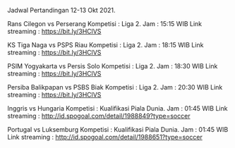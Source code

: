 Jadwal Pertandingan 12-13 Okt 2021.

Rans Cilegon vs Perserang
Kompetisi : Liga 2. 
Jam : 15:15 WIB
Link streaming : https://bit.ly/3HClVS

KS Tiga Naga vs PSPS Riau
Kompetisi : Liga 2. 
Jam : 18:15 WIB
Link streaming : https://bit.ly/3HClVS

PSIM Yogyakarta vs Persis Solo
Kompetisi : Liga 2. 
Jam : 18:30 WIB
Link streaming : https://bit.ly/3HClVS

Persiba Balikpapan vs PSBS Biak
Kompetisi : Liga 2. 
Jam : 20:30 WIB
Link streaming : https://bit.ly/3HClVS 

Inggris vs Hungaria
Kompetisi : Kualifikasi Piala Dunia. 
Jam : 01:45 WIB
Link streaming : http://id.spogoal.com/detail/1988849?type=soccer

Portugal vs Luksemburg
Kompetisi : Kualifikasi Piala Dunia. 
Jam : 01:45 WIB
Link streaming : http://id.spogoal.com/detail/1988651?type=soccer
